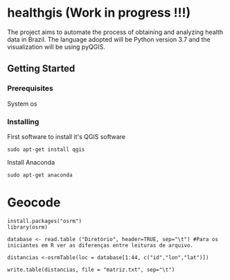 # healthgis (Work in progress !!!)

The project aims to automate the process of obtaining and analyzing health data in Brazil. The language adopted will be Python version 3.7 and the visualization will be using pyQGIS.

## Getting Started


### Prerequisites

System os

### Installing

First software to install it's QGIS software

```
sudo apt-get install qgis
```

Install Anaconda

```
sudo apt-get anaconda
```

# Geocode
```
install.packages("osrm")
library(osrm)
```

```
database <- read.table ("Diretório", header=TRUE, sep="\t") #Para os iniciantes em R ver as diferenças entre leituras de arquivo.
```

```
distancias <-osrmTable(loc = database[1:44, c("id","lon","lat")])
```

```
write.table(distancias, file = "matriz.txt", sep="\t")
```
